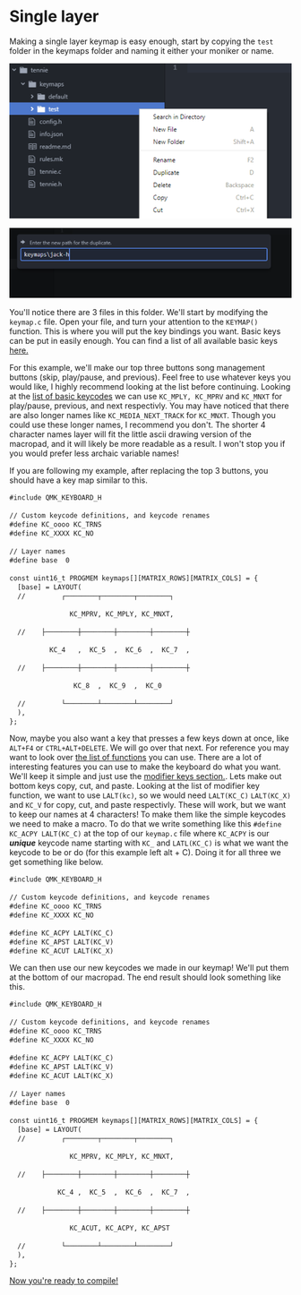 # Single layer

Making a single layer keymap is easy enough, start by copying the `test` folder in the keymaps folder and naming it either your moniker or name.

![new folder](images/duplicate-test.png)

![naming](images/duplicate.PNG)

You'll notice there are 3 files in this folder. We'll start by modifying the `keymap.c` file. Open your file, and turn your attention to the `KEYMAP()` function. This is where you will put the key bindings you want. Basic keys can be put in easily enough. You can find a list of all available basic keys [here.](https://docs.qmk.fm/#/keycodes_basic)

For this example, we'll make our top three buttons song management buttons (skip, play/pause, and previous). Feel free to use whatever keys you would like, I highly recommend looking at the list before continuing. Looking at the [list of basic keycodes](https://docs.qmk.fm/#/keycodes_basic) we can use `KC_MPLY, KC_MPRV` and `KC_MNXT` for play/pause, previous, and next respectivly. You may have noticed that there are also longer names like `KC_MEDIA_NEXT_TRACK` for `KC_MNXT`. Though you could use these longer names, I recommend you don't. The shorter 4 character names layer will fit the little ascii drawing version of the macropad, and it will likely be more readable as a result. I won't stop you if you would prefer less archaic variable names!

If you are following my example, after replacing the top 3 buttons, you should have a key map similar to this.

```
#include QMK_KEYBOARD_H

// Custom keycode definitions, and keycode renames
#define KC_oooo KC_TRNS
#define KC_XXXX KC_NO

// Layer names
#define base  0

const uint16_t PROGMEM keymaps[][MATRIX_ROWS][MATRIX_COLS] = {
  [base] = LAYOUT(
  //         ┌────────┬────────┬────────┐

               KC_MPRV, KC_MPLY, KC_MNXT,

  //    ├────────┼────────┼────────┼────────┼

          KC_4   ,  KC_5  ,  KC_6  ,  KC_7  ,

  //    ├────────┼────────┼────────┼────────┼

                KC_8  ,  KC_9  ,  KC_0

  //         └────────┴────────┴────────┘
  ),
};
```

Now, maybe you also want a key that presses a few keys down at once, like `ALT+F4` or `CTRL+ALT+DELETE`. We will go over that next. For reference you may want to look over [the list of functions](https://docs.qmk.fm/#/feature_advanced_keycodes) you can use. There are a lot of interesting features you can use to make the keyboard do what you want. We'll keep it simple and just use the [modifier keys section.](https://docs.qmk.fm/#/feature_advanced_keycodes?id=modifier-keys). Lets make out bottom keys copy, cut, and paste. Looking at the list of modifier key function, we want to use `LALT(kc)`, so we would need `LALT(KC_C)` `LALT(KC_X)` and `KC_V` for copy, cut, and paste respectivly. These will work, but we want to keep our names at 4 characters! To make them like the simple keycodes we need to make a macro. To do that we write something like this `#define KC_ACPY LALT(KC_C)` at the top of our `keymap.c` file where `KC_ACPY` is our ***unique*** keycode name starting with `KC_` and `LATL(KC_C)` is what we want the keycode to be or do (for this example left alt + C). Doing it for all three we get something like below.

```
#include QMK_KEYBOARD_H

// Custom keycode definitions, and keycode renames
#define KC_oooo KC_TRNS
#define KC_XXXX KC_NO

#define KC_ACPY LALT(KC_C)
#define KC_APST LALT(KC_V)
#define KC_ACUT LALT(KC_X)

```

We can then use our new keycodes we made in our keymap! We'll put them at the bottom of our macropad.  The end result should look something like this.

```
#include QMK_KEYBOARD_H

// Custom keycode definitions, and keycode renames
#define KC_oooo KC_TRNS
#define KC_XXXX KC_NO

#define KC_ACPY LALT(KC_C)
#define KC_APST LALT(KC_V)
#define KC_ACUT LALT(KC_X)

// Layer names
#define base  0

const uint16_t PROGMEM keymaps[][MATRIX_ROWS][MATRIX_COLS] = {
  [base] = LAYOUT(
  //         ┌────────┬────────┬────────┐

               KC_MPRV, KC_MPLY, KC_MNXT,

  //    ├────────┼────────┼────────┼────────┼

            KC_4 ,  KC_5  ,  KC_6  ,  KC_7  ,

  //    ├────────┼────────┼────────┼────────┼

               KC_ACUT, KC_ACPY, KC_APST

  //         └────────┴────────┴────────┘
  ),
};
```

[Now you're ready to compile!](compiling.md)

